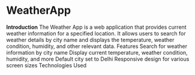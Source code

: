 # WeatherApp
**Introduction**
The Weather App is a web application that provides current weather information for a specified location. It allows users to search for weather details by city name and displays the temperature, weather condition, humidity, and other relevant data.
Features
Search for weather information by city name
Display current temperature, weather condition, humidity, and more
Default city set to Delhi
Responsive design for various screen sizes
Technologies Used
